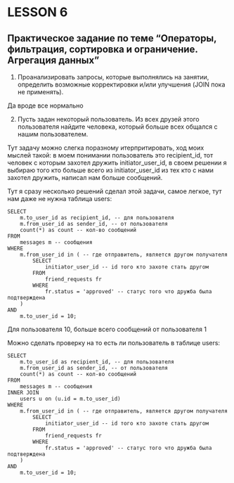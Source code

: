 # LESSON 6

## Практическое задание по теме “Операторы, фильтрация, сортировка и ограничение. Агрегация данных”

1) Проанализировать запросы, которые выполнялись на занятии, определить возможные корректировки и/или улучшения (JOIN пока не применять).

Да вроде все нормально

2) Пусть задан некоторый пользователь. Из всех друзей этого пользователя найдите человека, который больше всех общался с нашим пользователем.

Тут задачу можно слегка поразному итерпритировать, ход моих мыслей такой: в моем понимании пользователь это recipient_id, 
тот человек с которым захотел дружить initiator_user_id, в своем решении я выбираю того кто больше всего из initiator_user_id из тех кто с нами захотел дружить,
написал нам больше сообщений.


Тут я сразу несколько решений сделал этой задачи, самое легкое, тут нам даже не нужна таблица users:

```
SELECT
	m.to_user_id as recipient_id, -- для пользователя
    m.from_user_id as sender_id, -- от пользователя
	count(*) as count -- кол-во сообщений
FROM 
	messages m -- сообщения
WHERE
	m.from_user_id in ( -- где отправитель, является другом получателя
		SELECT
			initiator_user_id -- id того кто захоте стать другом
		FROM
			friend_requests fr 
		WHERE 
			fr.status = 'approved' -- статус того что дружба была подтверждена
    )
AND
	m.to_user_id = 10;
```

Для пользователя 10, больше всего сообщений от пользователя 1

Можно сделать проверку на то есть ли пользователь в таблице users:

```
SELECT
	m.to_user_id as recipient_id, -- для пользователя
    m.from_user_id as sender_id, -- от пользователя
	count(*) as count -- кол-во сообщений
FROM 
	messages m -- сообщения
INNER JOIN
	users u on (u.id = m.to_user_id)
WHERE
	m.from_user_id in ( -- где отправитель, является другом получателя
		SELECT
			initiator_user_id -- id того кто захоте стать другом
		FROM
			friend_requests fr 
		WHERE 
			fr.status = 'approved' -- статус того что дружба была подтверждена
    )
AND
	m.to_user_id = 10;
```

